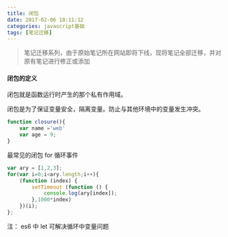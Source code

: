 ```yaml
---
title: 闭包
date: 2017-02-06 18:11:12
categories: javascript基础
tags: [笔记迁移]
---
```


> 笔记迁移系列，由于原始笔记所在网站即将下线，现将笔记全部迁移，并对原有笔记进行修正或添加

<!-- More -->

#### 闭包的定义

闭包就是函数运行时产生的那个私有作用域。

闭包是为了保证变量安全，隔离变量。防止与其他环境中的变量发生冲突。

```js
function closure(){
    var name ='web'
    var age = 9;
}
```

最常见的闭包 for 循环事件

```js
var ary = [1,2,3];
for(var i=0;i<ary.length;i++){
    (function (index) {
        setTimeout (function () {
            console.log(ary[index]);
        },1000*index)
    })(i);
};
```
注： es6 中 let 可解决循环中变量问题